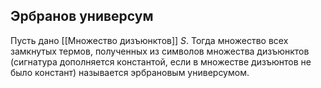 ## Эрбранов универсум
Пусть дано [[Множество дизъюнктов]] $S$. Тогда множество всех замкнутых термов, полученных из символов множества дизъюнктов (сигнатура дополняется константой, если в множестве дизъюнтов не было констант) называется эрбрановым универсумом.
